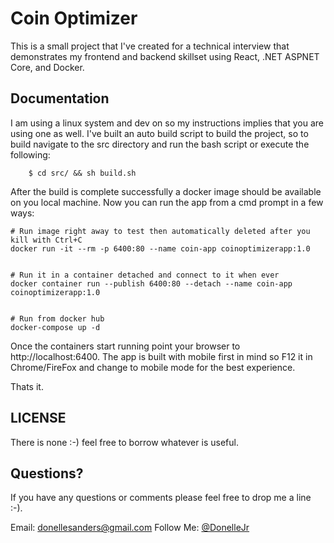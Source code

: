 Coin Optimizer
========================

This is a small project that I've created for a technical interview that demonstrates my frontend and backend skillset using React, .NET ASPNET Core, and Docker.

## Documentation

I am using a linux system and dev on so my instructions implies that you are using one as well. I've built an auto build script to build the project, so to build navigate to the src directory and run the bash script or execute the following:


        $ cd src/ && sh build.sh
        
    
After the build is complete successfully a docker image should be available on you local machine. Now you can run the app from a cmd prompt in a few ways:

    # Run image right away to test then automatically deleted after you kill with Ctrl+C
    docker run -it --rm -p 6400:80 --name coin-app coinoptimizerapp:1.0


    # Run it in a container detached and connect to it when ever
    docker container run --publish 6400:80 --detach --name coin-app coinoptimizerapp:1.0

    
    # Run from docker hub
    docker-compose up -d

Once the containers start running point your browser to http://localhost:6400. The app is built with mobile first in mind so F12 it in Chrome/FireFox and change to mobile mode for the best experience.

Thats it.

## LICENSE

There is none :-) feel free to borrow whatever is useful.

## Questions?

If you have any questions or comments please feel free to drop me a line :-).

Email: <donellesanders@gmail.com>
Follow Me: [@DonelleJr](https://twitter.com/DonelleJr)
